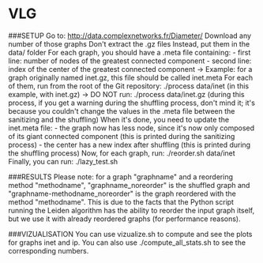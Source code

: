 # VLG


###SETUP
Go to: http://data.complexnetworks.fr/Diameter/
Download any number of those graphs
Don't extract the .gz files
Instead, put them in the data/ folder
For each graph, you should have a .meta file containing:
    - first line: number of nodes of the greatest connected component
    - second line: index of the center of the greatest connected component
        -> Example: for a graph originally named inet.gz, this file should be called inet.meta
For each of them, run from the root of the Git repository: ./process data/inet  (in this example, with inet.gz)
    -> DO NOT run: ./process data/inet.gz
(during this process, if you get a warning during the shuffling process, don't mind it; it's because you couldn't change the values in the .meta file between the sanitizing and the shuffling)
When it's done, you need to update the inet.meta file:
    - the graph now has less node, since it's now only composed of its giant connected component (this is printed during the sanitizing process)
    - the center has a new index after shuffling (this is printed during the shuffling process)
Now, for each graph, run: ./reorder.sh data/inet
Finally, you can run: ./lazy_test.sh


###RESULTS
Please note: for a graph "graphname" and a reordering method "methodname",
"graphname_noreorder" is the shuffled graph and
"graphname-methodname_noreorder" is the graph reordered with the method "methodname".
This is due to the facts that the Python script running the Leiden algorithm has the ability to reorder
the input graph itself, but we use it with already reordered graphs (for performance reasons).

###VIZUALISATION
You can use vizualize.sh to compute and see the plots for graphs inet and ip. You can also use ./compute_all_stats.sh to see the corresponding numbers.

